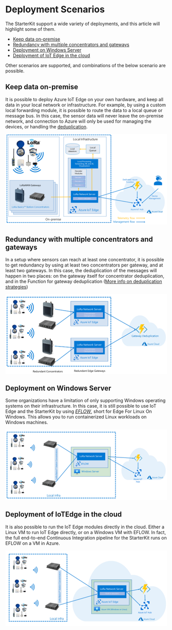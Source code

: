 # Deployment Scenarios

The StarterKit support a wide variety of deployments, and this article will
highlight some of them.

- [Keep data on-premise](#keep-data-on-premise)
- [Redundancy with multiple concentrators and gateways](#redundancy-with-multiple-concentrators-and-gateways)
- [Deployment on Windows Server](#deployment-on-windows-server)
- [Deployment of IoT Edge in the cloud](#deployment-of-iotedge-in-the-cloud)

Other scenarios are supported, and combinations of the below scenario are possible.

## Keep data on-premise

It is possible to deploy Azure IoT Edge on your own hardware, and keep all data
in your local network or infrastructure. For example, by using a custom local
forwarding module, it is possible to route the data to a local queue or message
bus. In this case, the sensor data will never leave the on-premise network, and
connection to Azure will only be used for managing the devices, or handling the
[deduplication](../adr/007_message_deduplication.md).

![Keep data on-premise](../images/scenarios/scenario-local-data.png)

## Redundancy with multiple concentrators and gateways

In a setup where sensors can reach at least one concentrator, it is possible
to get redundancy by using at least two concentrators per gateway, and at least
two gateways. In this case, the deduplication of the messages will happen in two
places: on the gateway itself for concentrator deduplication, and in the Function
for gateway deduplication ([More info on deduplication strategies](../adr/007_message_deduplication.md))

![Redundancy](../images/scenarios/scenario-redundancy.png)

## Deployment on Windows Server

Some organizations have a limitation of only supporting Windows operating systems
on their infrastructure. In this case, it is still possible to use IoT Edge and
the StarterKit by using [*EFLOW*](https://docs.microsoft.com/en-us/azure/iot-edge/iot-edge-for-linux-on-windows?view=iotedge-2018-06),
short for Edge For Linux On Windows. This allows you to run containerized Linux
workloads on Windows machines.

![Redundancy](../images/scenarios/scenario-eflow.png)

## Deployment of IoTEdge in the cloud

It is also possible to run the IoT Edge modules directly in the cloud. Either a
Linux VM to run IoT Edge directly, or on a Windows VM with EFLOW.
In fact, the full end-to-end Continuous Integration pipeline for the StarterKit
runs on EFLOW on a VM in Azure.

![Redundancy](../images/scenarios/scenario-edge-in-cloud.png)
